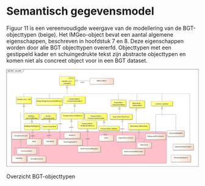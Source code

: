 Semantisch gegevensmodel
========================

Figuur 11 is een vereenvoudigde weergave van de modellering van de
BGT-objecttypen (beige). Het IMGeo-object bevat een aantal algemene
eigenschappen, beschreven in hoofdstuk 7 en 8. Deze eigenschappen worden door
alle BGT objecttypen overerfd. Objecttypen met een gestippeld kader en
schuingedrukte tekst zijn abstracte objecttypen en komen niet als concreet
object voor in een BGT dataset.

![](media/0672de3438003bdf276db0d424b85eda.png)

Overzicht BGT-objecttypen
